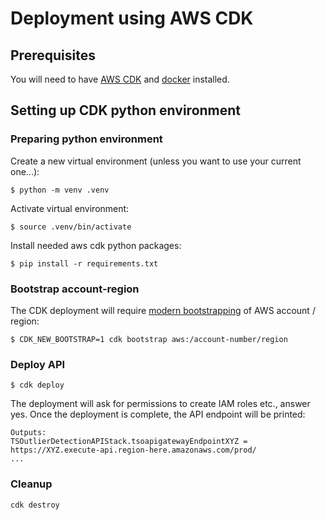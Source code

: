 # Deployment using AWS CDK

## Prerequisites
You will need to have [AWS CDK](https://aws.amazon.com/cdk/) and [docker](https://www.docker.com/) installed.

## Setting up CDK python environment
### Preparing python environment
Create a new virtual environment (unless you want to use your current one...):
```
$ python -m venv .venv
```
Activate virtual environment:
```
$ source .venv/bin/activate
```
Install needed aws cdk python packages:
```
$ pip install -r requirements.txt
```

### Bootstrap account-region
The CDK deployment will require [modern bootstrapping](https://docs.aws.amazon.com/cdk/latest/guide/bootstrapping.html) 
of AWS account / region:
```
$ CDK_NEW_BOOTSTRAP=1 cdk bootstrap aws:/account-number/region
```

### Deploy API
```
$ cdk deploy
```
The deployment will ask for permissions to create IAM roles etc., answer yes. 
Once the deployment is complete, the API endpoint will be printed:
```
Outputs:
TSOutlierDetectionAPIStack.tsoapigatewayEndpointXYZ = https://XYZ.execute-api.region-here.amazonaws.com/prod/
...
```

### Cleanup
```
cdk destroy
```
